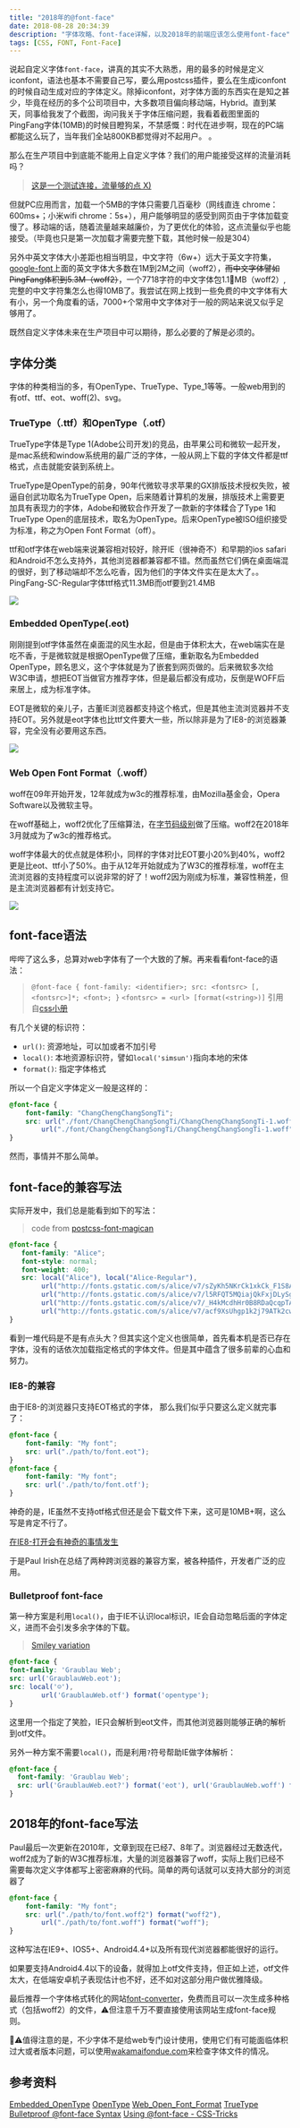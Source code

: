 ```yaml
---
title: "2018年的@font-face"
date: 2018-08-28 20:34:39
description: "字体攻略、font-face详解，以及2018年的前端应该怎么使用font-face"
tags: [CSS, FONT, Font-Face]
---
```


说起自定义字体`font-face`，讲真的其实不大熟悉，用的最多的时候是定义iconfont，语法也基本不需要自己写，要么用postcss插件，要么在生成iconfont的时候自动生成对应的字体定义。除掉iconfont，对字体方面的东西实在是知之甚少，毕竟在经历的多个公司项目中，大多数项目偏向移动端，Hybrid。直到某天，同事给我发了个截图，询问我关于字体压缩问题，我看着截图里面的PingFang字体(10MB)的时候目瞪狗呆，不禁感慨：时代在进步啊，现在的PC端都能这么玩了，当年我们全站800KB都觉得对不起用户。 。

那么在生产项目中到底能不能用上自定义字体？我们的用户能接受这样的流量消耗吗？

> [这是一个测试连接，流量够的点 X)](https://genuifx.com/github/font-test/index.html)

但就PC应用而言，加载一个5MB的字体只需要几百毫秒（网线直连 chrome：600ms+；小米wifi chrome：5s+），用户能够明显的感受到网页由于字体加载变慢了。移动端的话，随着流量越来越廉价，为了更优化的体验，这点流量似乎也能接受。（毕竟也只是第一次加载才需要完整下载，其他时候一般是304）

另外中英文字体大小差距也相当明显，中文字符（6w+）远大于英文字符集，[google-font](https://fonts.google.com)上面的英文字体大多数在1M到2M之间（woff2），~~而中文字体譬如PingFang体积到5.3M（woff2）~~，一个7718字符的中文字体包1.1MB（woff2）, 完整的中文字符集怎么也得10MB了。我尝试在网上找到一些免费的中文字体有大有小，另一个角度看的话，7000+个常用中文字体对于一般的网站来说又似乎足够用了。

既然自定义字体未来在生产项目中可以期待，那么必要的了解是必须的。

## 字体分类
字体的种类相当的多，有OpenType、TrueType、Type_1等等。一般web用到的有otf、ttf、eot、woff(2)、svg。

### TrueType（.ttf）和OpenType（.otf）
TrueType字体是Type 1(Adobe公司开发)的竞品，由苹果公司和微软一起开发，是mac系统和window系统用的最广泛的字体，一般从网上下载的字体文件都是ttf格式，点击就能安装到系统上。

TrueType是OpenType的前身，90年代微软寻求苹果的GX排版技术授权失败，被逼自创武功取名为TrueType Open，后来随着计算机的发展，排版技术上需要更加具有表现力的字体，Adobe和微软合作开发了一款新的字体糅合了Type 1和TrueType Open的底层技术，取名为OpenType。后来OpenType被ISO组织接受为标准，称之为Open Font Format（off）。

ttf和otf字体在web端来说兼容相对较好，除开IE（很神奇不）和早期的ios safari和Android不怎么支持外，其他浏览器都兼容都不错。然而虽然它们俩在桌面端混的很好，到了移动端却不怎么吃香，因为他们的字体文件实在是太大了。。PingFang-SC-Regular字体ttf格式11.3MB而otf要到21.4MB

![](/images/font-face/caniuse-otf-ttf.png)

### Embedded OpenType(.eot)
刚刚提到otf字体虽然在桌面混的风生水起，但是由于体积太大，在web端实在是吃不香，于是微软就是根据OpenType做了压缩，重新取名为Embedded OpenType，顾名思义，这个字体就是为了嵌套到网页做的。后来微软多次给W3C申请，想把EOT当做官方推荐字体，但是最后都没有成功，反倒是WOFF后来居上，成为标准字体。

EOT是微软的亲儿子，古董IE浏览器都支持这个格式，但是其他主流浏览器并不支持EOT。另外就是eot字体也比ttf文件要大一些，所以除非是为了IE8-的浏览器兼容，完全没有必要用这东西。

![](/images/font-face/caniuse-eot.png)

### Web Open Font Format（.woff）
woff在09年开始开发，12年就成为w3c的推荐标准，由Mozilla基金会，Opera Software以及微软主导。

在woff基础上，woff2优化了压缩算法，在[字节码级别](https://en.wikipedia.org/wiki/Brotli)做了压缩。woff2在2018年3月就成为了w3c的推荐格式。

woff字体最大的优点就是体积小，同样的字体对比EOT要小20%到40%，woff2更是比eot、ttf小了50%。由于从12年开始就成为了W3C的推荐标准，woff在主流浏览器的支持程度可以说非常的好了！woff2因为刚成为标准，兼容性稍差，但是主流浏览器都有计划支持它。

![](/images/font-face/caniuse-woff.png)

## font-face语法
哔哔了这么多，总算对web字体有了一个大致的了解。再来看看font-face的语法：
> `@font-face { font-family: <identifier>; src: <fontsrc> [, <fontsrc>]*; <font>; }`
> `<fontsrc> = <url> [format(<string>)]`
> 引用自[css小册](http://css.doyoe.com/)

有几个关键的标识符：
- `url()`: 资源地址，可以加或者不加引号
- `local()`: 本地资源标识符，譬如`local('simsun')`指向本地的宋体
- `format()`: 指定字体格式

所以一个自定义字体定义一般是这样的：
```css
@font-face {
    font-family: "ChangChengChangSongTi";
    src: url("./font/ChangChengChangSongTi/ChangChengChangSongTi-1.woff2") format("woff2"),
        url("./font/ChangChengChangSongTi/ChangChengChangSongTi-1.woff") format("woff");
}
```

然而，事情并不那么简单。

## font-face的兼容写法
实际开发中，我们总是能看到如下的写法：
> code from [postcss-font-magican](https://github.com/jonathantneal/postcss-font-magician)
```css
@font-face {
   font-family: "Alice";
   font-style: normal;
   font-weight: 400;
   src: local("Alice"), local("Alice-Regular"),
        url("http://fonts.gstatic.com/s/alice/v7/sZyKh5NKrCk1xkCk_F1S8A.eot?#") format("eot"),
        url("http://fonts.gstatic.com/s/alice/v7/l5RFQT5MQiajQkFxjDLySg.woff2") format("woff2"),
        url("http://fonts.gstatic.com/s/alice/v7/_H4kMcdhHr0B8RDaQcqpTA.woff")  format("woff"),
        url("http://fonts.gstatic.com/s/alice/v7/acf9XsUhgp1k2j79ATk2cw.ttf")   format("truetype")
}
```

看到一堆代码是不是有点头大？但其实这个定义也很简单，首先看本机是否已存在字体，没有的话依次加载指定格式的字体文件。但是其中蕴含了很多前辈的心血和努力。

### IE8-的兼容
由于IE8-的浏览器只支持EOT格式的字体， 那么我们似乎只要这么定义就完事了：
```css
@font-face {
    font-family: "My font";
    src: url("./path/to/font.eot");
}
@font-face {
    font-family: "My font";
    src: url('./path/to/font.otf');
}
```

神奇的是，IE虽然不支持otf格式但还是会下载文件下来，这可是10MB+啊，这么写是肯定不行了。

[在IE8-打开会有神奇的事情发生](https://genuifx.com/github/font-test/ie8.html)

于是Paul Irish在总结了两种跨浏览器的兼容方案，被各种插件，开发者广泛的应用。

### Bulletproof font-face
第一种方案是利用`local()`，由于IE不认识local标识，IE会自动忽略后面的字体定义，进而不会引发多余字体的下载。

> [Smiley variation](https://www.paulirish.com/2009/bulletproof-font-face-implementation-syntax/)
```css
@font-face {
font-family: 'Graublau Web';
src: url('GraublauWeb.eot');
src: local('☺︎'),
        url('GraublauWeb.otf') format('opentype');
}
```

这里用一个指定了笑脸，IE只会解析到eot文件，而其他浏览器则能够正确的解析到otf文件。

另外一种方案不需要`local()`，而是利用`?`符号帮助IE做字体解析：

```css
@font-face {
  font-family: 'Graublau Web';
  src: url('GraublauWeb.eot?') format('eot'), url('GraublauWeb.woff') format('woff'), url('GraublauWeb.ttf') format('truetype');
}
```

## 2018年的font-face写法
Paul最后一次更新在2010年，文章到现在已经7、8年了。浏览器经过无数迭代，woff2成为了新的W3C推荐标准，大量的浏览器兼容了woff，实际上我们已经不需要每次定义字体都写上密密麻麻的代码。简单的两句话就可以支持大部分的浏览器了
```css
@font-face {
    font-family: "My font";
    src: url("./path/to/font.woff2") format("woff2"),
        url("./path/to/font.woff") format("woff");
}
```
这种写法在IE9+、IOS5+、Android4.4+以及所有现代浏览器都能很好的运行。

如果要支持Android4.4以下的设备，就得加上otf文件支持，但正如上述，otf文件太大，在低端安卓机子表现估计也不好，还不如对这部分用户做优雅降级。

最后推荐一个字体格式转化的网站[font-converter](https://font-converter.net/)，免费而且可以一次生成多种格式（包括woff2）的文件，⚠️但注意千万不要直接使用该网站生成font-face规则。

⚠️值得注意的是，不少字体不是给web专门设计使用，使用它们有可能面临体积过大或者版本问题，可以使用[wakamaifondue.com](https://wakamaifondue.com)来检查字体文件的情况。

## 参考资料
[Embedded_OpenType](https://en.wikipedia.org/wiki/Embedded_OpenType)
[OpenType](https://en.wikipedia.org/wiki/OpenType)
[Web_Open_Font_Format](https://en.wikipedia.org/wiki/Web_Open_Font_Format)
[TrueType](https://en.wikipedia.org/wiki/TrueType)
[Bulletproof @font-face Syntax](https://www.paulirish.com/2009/bulletproof-font-face-implementation-syntax/)
[Using @font-face - CSS-Tricks](https://css-tricks.com/snippets/css/using-font-face/)